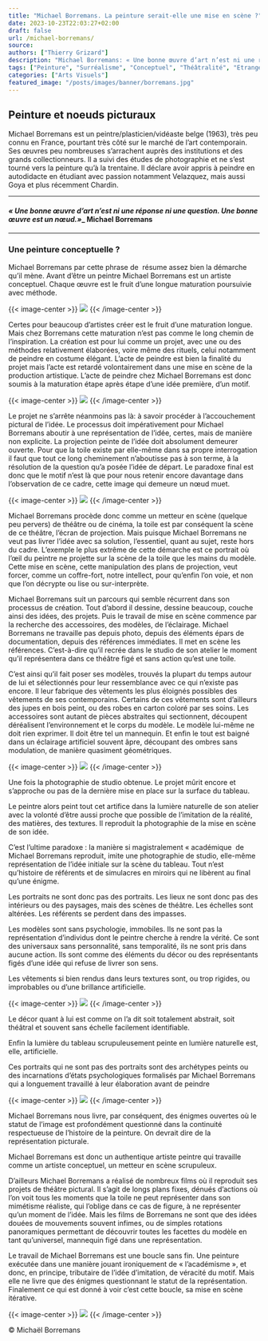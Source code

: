 ```yaml
---
title: "Michael Borremans. La peinture serait-elle une mise en scène ?"
date: 2023-10-23T22:03:27+02:00
draft: false
url: /michael-borremans/
source: 
authors: ["Thierry Grizard"]
description: "Michael Borremans: « Une bonne œuvre d’art n’est ni une réponse ni une question. Une bonne œuvre est un nœud.» Cette phrase résume assez bien son œuvre."
tags: ["Peinture", "Surréalisme", "Conceptuel", "Théâtralité", "Etrangeté", "Michael Borremans"]
categories: ["Arts Visuels"]
featured_image: "/posts/images/banner/borremans.jpg"
---
```

## Peinture et noeuds picturaux

Michael Borremans est un peintre/plasticien/vidéaste belge (1963), très peu connu en France, pourtant très côté sur le marché de l’art contemporain. Ses œuvres peu nombreuses s’arrachent auprès des institutions et des grands collectionneurs. Il a suivi des études de photographie et ne s’est tourné vers la peinture qu’à la trentaine. Il déclare avoir appris à peindre en autodidacte en étudiant avec passion notamment Velazquez, mais aussi Goya et plus récemment Chardin.

---

#### *« Une bonne œuvre d’art n’est ni une réponse ni une question. Une bonne œuvre est un nœud.»*_ Michael Borremans

---

### Une peinture conceptuelle ?

Michael Borremans par cette phrase de  résume assez bien la démarche qu’il mène. Avant d’être un peintre Michael Borremans est un artiste conceptuel. Chaque œuvre est le fruit d’une longue maturation poursuivie avec méthode.

{{< image-center >}}
![](/posts/images/borremans/michael-borremans-peinture-portrait-belgium-realisme-art-contemporain.030-1024x174.jpg)
{{< /image-center >}}

Certes pour beaucoup d’artistes créer est le fruit d’une maturation longue. Mais chez Borremans cette maturation n’est pas comme le long chemin de l’inspiration. La création est pour lui comme un projet, avec une ou des méthodes relativement élaborées, voire même des rituels, celui notamment de peindre en costume élégant. L’acte de peindre est bien la finalité du projet mais l’acte est retardé volontairement dans une mise en scène de la production artistique. L’acte de peindre chez Michael Borremans est donc soumis à la maturation étape après étape d’une idée première, d’un motif.

{{< image-center >}}
![](/posts/images/borremans/michael-borremans_art-basel_painting_belgium.001.jpg)
{{< /image-center >}}

Le projet ne s’arrête néanmoins pas là: à savoir procéder à l’accouchement pictural de l’idée. Le processus doit impérativement pour Michael Borremans aboutir à une représentation de l’idée, certes, mais de manière non explicite. La projection peinte de l’idée doit absolument demeurer ouverte. Pour que la toile existe par elle-même dans sa propre interrogation il faut que tout ce long cheminement n’aboutisse pas à son terme, à la résolution de la question qu’a posée l’idée de départ. Le paradoxe final est donc que le motif n’est là que pour nous retenir encore davantage dans l’observation de ce cadre, cette image qui demeure un nœud muet.

{{< image-center >}}
![](/posts/images/borremans/michael-borremans_peinture_belgium.003.jpg)
{{< /image-center >}}

Michael Borremans procède donc comme un metteur en scène (quelque peu pervers) de théâtre ou de cinéma, la toile est par conséquent la scène de ce théâtre, l’écran de projection. Mais puisque Michael Borremans ne veut pas livrer l’idée avec sa solution, l’essentiel, quant au sujet, reste hors du cadre. L’exemple le plus extrême de cette démarche est ce portrait où l’œil du peintre ne projette sur la scène de la toile que les mains du modèle. Cette mise en scène, cette manipulation des plans de projection, veut forcer, comme un coffre-fort, notre intellect, pour qu’enfin l’on voie, et non que l’on décrypte ou lise ou sur-interprète.

Michael Borremans suit un parcours qui semble récurrent dans son processus de création. Tout d’abord il dessine, dessine beaucoup, couche ainsi des idées, des projets. Puis le travail de mise en scène commence par la recherche des accessoires, des modèles, de l’éclairage. Michael Borremans ne travaille pas depuis photo, depuis des éléments épars de documentation, depuis des références immédiates. Il met en scène les références. C’est-à-dire qu’il recrée dans le studio de son atelier le moment qu’il représentera dans ce théâtre figé et sans action qu’est une toile.

C’est ainsi qu’il fait poser ses modèles, trouvés la plupart du temps autour de lui et sélectionnés pour leur ressemblance avec ce qui n’existe pas encore. Il leur fabrique des vêtements les plus éloignés possibles des vêtements de ses contemporains. Certains de ces vêtements sont d’ailleurs des jupes en bois peint, ou des robes en carton coloré par ses soins. Les accessoires sont autant de pièces abstraites qui sectionnent, découpent déréalisent l’environnement et le corps du modèle. Le modèle lui-même ne doit rien exprimer. Il doit être tel un mannequin. Et enfin le tout est baigné dans un éclairage artificiel souvent âpre, découpant des ombres sans modulation, de manière quasiment géométriques.

{{< image-center >}}
![](/posts/images/borremans/michael-borremans-artiste-peintre-peinture-portrait-the-banana.jpg)
{{< /image-center >}}

Une fois la photographie de studio obtenue. Le projet mûrit encore et s’approche ou pas de la dernière mise en place sur la surface du tableau.

Le peintre alors peint tout cet artifice dans la lumière naturelle de son atelier avec la volonté d’être aussi proche que possible de l’imitation de la réalité, des matières, des textures. Il reproduit la photographie de la mise en scène de son idée.

C’est l’ultime paradoxe : la manière si magistralement « académique  de Michael Borremans reproduit, imite une photographie de studio, elle-même représentation de l’idée initiale sur la scène du tableau. Tout n’est qu’histoire de référents et de simulacres en miroirs qui ne libèrent au final qu’une énigme.

Les portraits ne sont donc pas des portraits. Les lieux ne sont donc pas des intérieurs ou des paysages, mais des scènes de théâtre. Les échelles sont altérées. Les référents se perdent dans des impasses.

Les modèles sont sans psychologie, immobiles. Ils ne sont pas la représentation d’individus dont le peintre cherche à rendre la vérité. Ce sont des universaux sans personnalité, sans temporalité, ils ne sont pris dans aucune action. Ils sont comme des éléments du décor ou des représentants figés d’une idée qui refuse de livrer son sens.

Les vêtements si bien rendus dans leurs textures sont, ou trop rigides, ou improbables ou d’une brillance artificielle.

{{< image-center >}}
![](/posts/images/borremans/michael-borremans-the-angel-2013-1200x627-1030x538.jpg)
{{< /image-center >}}

Le décor quant à lui est comme on l’a dit soit totalement abstrait, soit théâtral et souvent sans échelle facilement identifiable.

Enfin la lumière du tableau scrupuleusement peinte en lumière naturelle est, elle, artificielle.

Ces portraits qui ne sont pas des portraits sont des archétypes peints ou des incarnations d’états psychologiques formalisés par Michael Borremans qui a longuement travaillé à leur élaboration avant de peindre

{{< image-center >}}
![](/posts/images/borremans/michael-borremans_art-basel_2019_zeno_x_gallery.001.jpg)
{{< /image-center >}}

Michael Borremans nous livre, par conséquent, des énigmes ouvertes où le statut de l’image est profondément questionné dans la continuité respectueuse de l’histoire de la peinture. On devrait dire de la représentation picturale.

Michael Borremans est donc un authentique artiste peintre qui travaille comme un artiste conceptuel, un metteur en scène scrupuleux.

D’ailleurs Michael Borremans a réalisé de nombreux films où il reproduit ses projets de théâtre pictural. Il s’agit de longs plans fixes, dénués d’actions où l’on voit tous les moments que la toile ne peut représenter dans son mimétisme réaliste, qui l’oblige dans ce cas de figure, à ne représenter qu’un moment de l’idée. Mais les films de Borremans ne sont que des idées douées de mouvements souvent infimes, ou de simples rotations panoramiques permettant de découvrir toutes les facettes du modèle en tant qu’universel, mannequin figé dans une représentation.

Le travail de Michael Borremans est une boucle sans fin. Une peinture exécutée dans une manière jouant ironiquement de « l’académisme », et donc, en principe, tributaire de l’idée d’imitation, de véracité du motif. Mais elle ne livre que des énigmes questionnant le statut de la représentation. Finalement ce qui est donné à voir c’est cette boucle, sa mise en scène itérative.

{{< image-center >}}
![](/posts/images/borremans/michael-borremans-peinture-portrait-belgium-realisme-velazquez.827.jpg)
{{< /image-center >}}

© Michaël Borremans


